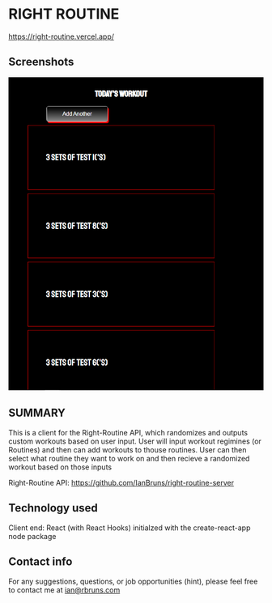 # RIGHT ROUTINE

https://right-routine.vercel.app/

## Screenshots

![Workout-list](.\src\images\exercises.png)

## SUMMARY

This is a client for the Right-Routine API, which randomizes and outputs
custom workouts based on user input.  User will input workout regimines
(or Routines) and then can add workouts to thouse routines.  User can then
select what routine they want to work on and then recieve a randomized workout
based on those inputs

Right-Routine API: https://github.com/IanBruns/right-routine-server

## Technology used

Client end: React (with React Hooks) initialzed with the create-react-app node package

## Contact info

For any suggestions, questions, or job opportunities (hint), please feel free to 
contact me at ian@rbruns.com